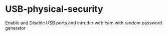 # USB-physical-security
Enable and Disable USB ports and intruder web cam with random password generator
